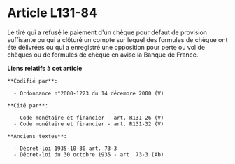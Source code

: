 # Article L131-84

Le tiré qui a refusé le paiement d'un chèque pour défaut de provision suffisante ou qui a clôturé un compte sur lequel des
formules de chèque ont été délivrées ou qui a enregistré une opposition pour perte ou vol de chèques ou de formules de chèque
en avise la Banque de France.

**Liens relatifs à cet article**

	**Codifié par**:

	  - Ordonnance n°2000-1223 du 14 décembre 2000 (V)

	**Cité par**:

	  - Code monétaire et financier - art. R131-26 (V)
	  - Code monétaire et financier - art. R131-32 (V)

	**Anciens textes**:

	  - Décret-loi 1935-10-30 art. 73-3
	  - Décret-loi du 30 octobre 1935 - art. 73-3 (Ab)
